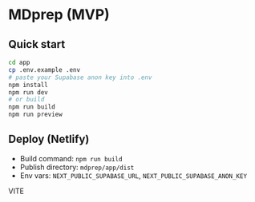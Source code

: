# MDprep (MVP)

## Quick start
```bash
cd app
cp .env.example .env
# paste your Supabase anon key into .env
npm install
npm run dev
# or build
npm run build
npm run preview
```

## Deploy (Netlify)
- Build command: `npm run build`
- Publish directory: `mdprep/app/dist`
- Env vars: `NEXT_PUBLIC_SUPABASE_URL`, `NEXT_PUBLIC_SUPABASE_ANON_KEY`

VITE
